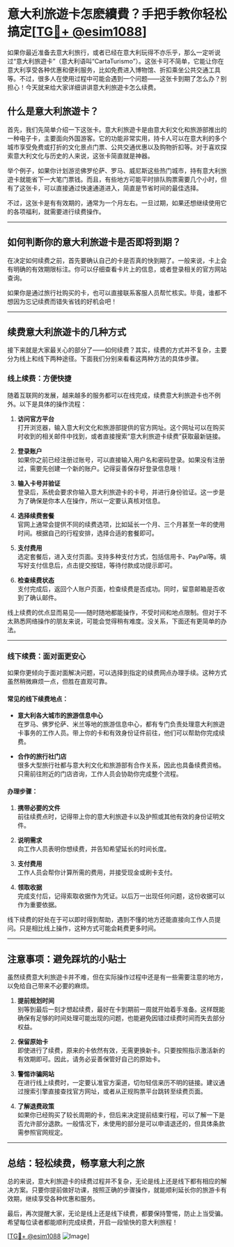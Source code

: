 # 意大利旅遊卡怎麽續費？手把手教你轻松搞定[[TG💪+ @esim1088](https://t.me/s/esim1088)]

如果你最近准备去意大利旅行，或者已经在意大利玩得不亦乐乎，那么一定听说过“意大利旅遊卡”（意大利语叫“CartaTurismo”）。这张卡可不简单，它能让你在意大利享受各种优惠和便利服务，比如免费进入博物馆、折扣乘坐公共交通工具等。不过，很多人在使用过程中可能会遇到一个问题——这张卡到期了怎么办？别担心！今天就来给大家详细讲讲意大利旅遊卡怎么续费。

## 什么是意大利旅遊卡？

首先，我们先简单介绍一下这张卡。意大利旅遊卡是由意大利文化和旅游部推出的一种电子卡，主要面向外国游客。它的功能非常实用，持卡人可以在意大利的多个城市享受免费或打折的文化景点门票、公共交通优惠以及购物折扣等。对于喜欢探索意大利文化与历史的人来说，这张卡简直就是神器。

举个例子，如果你计划游览佛罗伦萨、罗马、威尼斯这些热门城市，持有意大利旅遊卡就能省下一大笔门票钱。而且，有些地方可能平时排队购票需要几个小时，但有了这张卡，可以直接通过快速通道进入，简直是节省时间的最佳选择。

不过，这张卡是有有效期的，通常为一个月左右。一旦过期，如果还想继续使用它的各项福利，就需要进行续费操作。

---

## 如何判断你的意大利旅遊卡是否即将到期？

在决定如何续费之前，首先要确认自己的卡是否真的快到期了。一般来说，卡上会有明确的有效期限标注。你可以仔细查看卡片上的信息，或者登录相关的官方网站查询。

如果你是通过旅行社购买的卡，也可以直接联系客服人员帮忙核实。毕竟，谁都不想因为忘记续费而错失省钱的好机会吧！

---

## 续费意大利旅遊卡的几种方式

接下来就是大家最关心的部分了——如何续费？其实，续费的方式并不复杂，主要分为线上和线下两种途径。下面我们分别来看看这两种方法的具体步骤。

### 线上续费：方便快捷

随着互联网的发展，越来越多的服务都可以在线完成，续费意大利旅遊卡也不例外。以下是具体的操作流程：

1. **访问官方平台**  
   打开浏览器，输入意大利文化和旅游部提供的官方网址。这个网址可以在购买时收到的相关邮件中找到，或者直接搜索“意大利旅遊卡续费”获取最新链接。

2. **登录账户**  
   如果你之前已经注册过账号，可以直接输入用户名和密码登录。如果没有注册过，需要先创建一个新的账户。记得妥善保存好登录信息哦！

3. **输入卡号并验证**  
   登录后，系统会要求你输入意大利旅遊卡的卡号，并进行身份验证。这一步是为了确保是你本人在操作，所以一定要认真核对信息。

4. **选择续费套餐**  
   官网上通常会提供不同的续费选项，比如延长一个月、三个月甚至一年的使用时间。根据自己的行程安排，选择合适的套餐即可。

5. **支付费用**  
   选定套餐后，进入支付页面。支持多种支付方式，包括信用卡、PayPal等。填写好支付信息后，点击提交按钮，等待付款成功提示即可。

6. **检查续费状态**  
   支付完成后，返回个人账户页面，检查续费是否成功。同时，留意邮箱是否收到了确认邮件。

线上续费的优点显而易见——随时随地都能操作，不受时间和地点限制。但对于不太熟悉网络操作的朋友来说，可能会觉得稍有难度。没关系，下面还有更简单的办法。

---

### 线下续费：面对面更安心

如果你更倾向于面对面解决问题，可以选择到指定的续费网点办理手续。这种方式虽然稍微麻烦一点，但胜在直观可靠。

#### 常见的线下续费地点：
- **意大利各大城市的旅游信息中心**  
  在罗马、佛罗伦萨、米兰等地的旅游信息中心，都有专门负责处理意大利旅遊卡事务的工作人员。带上你的卡和有效身份证件前往，他们可以帮助你完成续费。

- **合作的旅行社门店**  
  很多大型旅行社都与意大利文化和旅游部有合作关系，因此也具备续费资格。只需前往附近的门店咨询，工作人员会协助你完成整个流程。

#### 办理步骤：
1. **携带必要的文件**  
   前往续费点时，记得带上你的意大利旅遊卡以及护照或其他有效的身份证明文件。

2. **说明需求**  
   向工作人员表明你想续费，并告知希望延长的时间长度。

3. **支付费用**  
   工作人员会帮你计算所需的费用，并接受现金或刷卡支付。

4. **领取收据**  
   完成支付后，记得索取收据作为凭证。以后万一出现任何问题，这份收据可以作为重要依据。

线下续费的好处在于可以即时得到帮助，遇到不懂的地方还能直接向工作人员提问。只是相比线上操作，这种方式可能会耗费更多时间。

---

## 注意事项：避免踩坑的小贴士

虽然续费意大利旅遊卡并不难，但在实际操作过程中还是有一些需要注意的地方，以免给自己带来不必要的麻烦。

1. **提前规划时间**  
   别等到最后一刻才想起续费，最好在卡到期前一周就开始着手准备。这样既能确保有足够的时间处理可能出现的问题，也能避免因错过续费时间而失去部分权益。

2. **保留原始卡**  
   即使进行了续费，原来的卡依然有效，无需更换新卡。只要按照指示激活新的有效期即可。因此，请务必妥善保管好自己的原始卡。

3. **警惕诈骗网站**  
   在进行线上续费时，一定要认准官方渠道，切勿轻信来历不明的链接。建议通过搜索引擎直接查找官方网址，或者从正规购票平台跳转至续费页面。

4. **了解退费政策**  
   如果你已经购买了较长周期的卡，但后来决定提前结束行程，可以了解一下是否允许部分退款。一般情况下，未使用的部分是可以申请退还的，但具体条款需参照官网规定。

---

## 总结：轻松续费，畅享意大利之旅

总的来说，意大利旅遊卡的续费过程并不复杂，无论是线上还是线下都有相应的解决方案。只要你提前做好功课，按照正确的步骤操作，就能顺利延长你的旅游卡有效期，继续享受各种优惠和服务。

最后，再次提醒大家，无论是线上还是线下续费，都要保持警惕，防止上当受骗。希望每位读者都能顺利完成续费，开启一段愉快的意大利旅程！

[[TG💪+ @esim1088](https://t.me/s/esim1088) ![Image](https://i.postimg.cc/4NQfJmqS/Snipaste-2025-05-13-00-14-12.png)]
